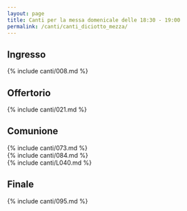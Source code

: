 ```yaml
---
layout: page
title: Canti per la messa domenicale delle 18:30 - 19:00
permalink: /canti/canti_diciotto_mezza/
---
```


## Ingresso
{% include canti/008.md %}   

## Offertorio
{% include canti/021.md %}   

## Comunione   
{% include canti/073.md %}   
{% include canti/084.md %}   
{% include canti/L040.md %}   

## Finale
{% include canti/095.md %}   
